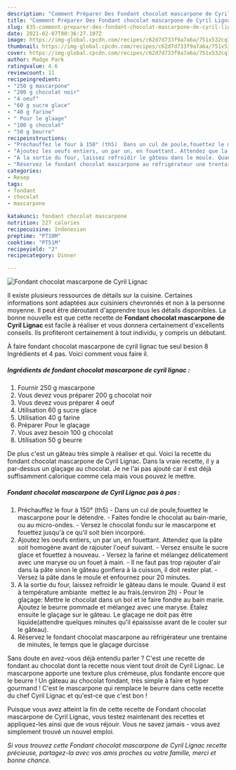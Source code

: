 ```yaml
---
description: "Comment Préparer Des Fondant chocolat mascarpone de Cyril Lignac"
title: "Comment Préparer Des Fondant chocolat mascarpone de Cyril Lignac"
slug: 835-comment-preparer-des-fondant-chocolat-mascarpone-de-cyril-lignac
date: 2021-02-07T00:36:27.107Z
image: https://img-global.cpcdn.com/recipes/c62d7d733f9a7a6a/751x532cq70/fondant-chocolat-mascarpone-de-cyril-lignac-photo-principale-de-la-recette.jpg
thumbnail: https://img-global.cpcdn.com/recipes/c62d7d733f9a7a6a/751x532cq70/fondant-chocolat-mascarpone-de-cyril-lignac-photo-principale-de-la-recette.jpg
cover: https://img-global.cpcdn.com/recipes/c62d7d733f9a7a6a/751x532cq70/fondant-chocolat-mascarpone-de-cyril-lignac-photo-principale-de-la-recette.jpg
author: Madge Park
ratingvalue: 4.6
reviewcount: 11
recipeingredient:
- "250 g mascarpone"
- "200 g chocolat noir"
- "4 oeuf"
- "60 g sucre glace"
- "40 g farine"
- " Pour le glaage"
- "100 g chocolat"
- "50 g beurre"
recipeinstructions:
- "Préchauffez le four à 150° (th5)  Dans un cul de poule,fouettez le mascarpone pour le détendre. Faites fondre le chocolat au bain-marie, ou au micro-ondes. Versez le chocolat fondu sur le mascarpone et fouettez jusqu&#39;à ce qu&#39;il soit bien incorporé."
- "Ajoutez les oeufs entiers, un par un, en fouettant. Attendez que la pâte soit homogène avant de rajouter l&#39;oeuf suivant.  Versez ensuite le sucre glace et fouettez à nouveau. Versez la farine et mélangez délicatement avec une maryse ou un fouet à main.  Il ne faut pas trop rajouter d&#39;air dans la pâte sinon le gâteau gonflera à la cuisson, il doit rester plat. Versez la pâte dans le moule et enfournez pour 20 minutes."
- "A la sortie du four, laissez refroidir le gâteau dans le moule. Quand il est à température ambiante  mettez le au frais.(environ 2h)  Pour le glaçage: Mettre le chocolat dans un bol et le faire fondre au bain marie. Ajoutez le beurre pommade et mélangez avec une maryse. Étalez ensuite le glaçage sur le gâteau. Le glaçage ne doit pas être liquide(attendre quelques minutes qu&#39;il épaississe avant de le couler sur le gâteau)."
- "Réservez le fondant chocolat mascarpone au réfrigérateur une trentaine de minutes, le temps que le glaçage durcisse"
categories:
- Resep
tags:
- fondant
- chocolat
- mascarpone

katakunci: fondant chocolat mascarpone 
nutrition: 227 calories
recipecuisine: Indonesian
preptime: "PT10M"
cooktime: "PT51M"
recipeyield: "2"
recipecategory: Dinner

---
```



![Fondant chocolat mascarpone de Cyril Lignac](https://img-global.cpcdn.com/recipes/c62d7d733f9a7a6a/751x532cq70/fondant-chocolat-mascarpone-de-cyril-lignac-photo-principale-de-la-recette.jpg)

Il existe plusieurs ressources de détails sur la cuisine. Certaines informations sont adaptées aux cuisiniers chevronnés et non à la personne moyenne. Il peut être déroutant d'apprendre tous les détails disponibles. La bonne nouvelle est que cette recette de <strong> Fondant chocolat mascarpone de Cyril Lignac </strong> est facile à réaliser et vous donnera certainement d'excellents conseils. Ils profiteront certainement à tout individu, y compris un débutant.

<!--inarticleads1-->

À faire fondant chocolat mascarpone de cyril lignac tue seul besion 8 Ingrédients et 4 pas. Voici comment vous faire il.

##### Ingrédients de fondant chocolat mascarpone de cyril lignac :

1. Fournir 250 g mascarpone
1. Vous devez vous préparer 200 g chocolat noir
1. Vous devez vous préparer 4 oeuf
1. Utilisation 60 g sucre glace
1. Utilisation 40 g farine
1. Préparer  Pour le glaçage
1. Vous avez besoin 100 g chocolat
1. Utilisation 50 g beurre


De plus c&#39;est un gâteau très simple à réaliser et qui. Voici la recette du fondant chocolat mascarpone de Cyril Lignac. Dans la vraie recette, il y a par-dessus un glaçage au chocolat. Je ne l&#39;ai pas ajouté car il est déjà suffisamment calorique comme cela mais vous pouvez le mettre. 

<!--inarticleads2-->

##### Fondant chocolat mascarpone de Cyril Lignac pas à pas :

1. Préchauffez le four à 150° (th5)  - Dans un cul de poule,fouettez le mascarpone pour le détendre. - Faites fondre le chocolat au bain-marie, ou au micro-ondes. - Versez le chocolat fondu sur le mascarpone et fouettez jusqu&#39;à ce qu&#39;il soit bien incorporé.
1. Ajoutez les oeufs entiers, un par un, en fouettant. Attendez que la pâte soit homogène avant de rajouter l&#39;oeuf suivant.  - Versez ensuite le sucre glace et fouettez à nouveau. - Versez la farine et mélangez délicatement avec une maryse ou un fouet à main.  - Il ne faut pas trop rajouter d&#39;air dans la pâte sinon le gâteau gonflera à la cuisson, il doit rester plat. - Versez la pâte dans le moule et enfournez pour 20 minutes.
1. A la sortie du four, laissez refroidir le gâteau dans le moule. Quand il est à température ambiante  mettez le au frais.(environ 2h)  - Pour le glaçage: Mettre le chocolat dans un bol et le faire fondre au bain marie. Ajoutez le beurre pommade et mélangez avec une maryse. Étalez ensuite le glaçage sur le gâteau. Le glaçage ne doit pas être liquide(attendre quelques minutes qu&#39;il épaississe avant de le couler sur le gâteau).
1. Réservez le fondant chocolat mascarpone au réfrigérateur une trentaine de minutes, le temps que le glaçage durcisse


Sans doute en avez-vous déjà entendu parler ? C&#39;est une recette de fondant au chocolat dont la recette nous vient tout droit de Cyril Lignac. Le mascarpone apporte une texture plus crémeuse, plus fondante encore que le beurre ! Un gâteau au chocolat fondant, très simple à faire et hyper gourmand ! C&#39;est le mascarpone qui remplace le beurre dans cette recette du chef Cyril Lignac et qu&#39;est-ce que c&#39;est bon ! 

<!--inarticleads1-->

<p>
Puisque vous avez atteint la fin de cette recette de Fondant chocolat mascarpone de Cyril Lignac, vous testez maintenant des recettes et appliquez-les ainsi que de vous réjouir. Vous ne savez jamais - vous avez simplement trouvé un nouvel emploi.
</p>

<p>
<i>Si vous trouvez cette Fondant chocolat mascarpone de Cyril Lignac recette précieuse, partagez-la avec vos amis proches ou votre famille, merci et bonne chance.</i>
</p>
